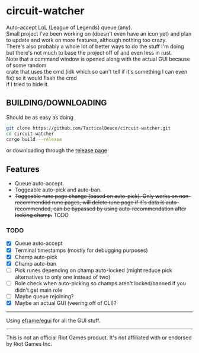 # circuit-watcher

Auto-accept LoL (League of Legends) queue (any).  
Small project I've been working on (doesn't even have an icon yet) and plan to update and work on more features, although nothing too crazy.  
There's also probably a whole lot of better ways to do the stuff I'm doing but there's not much to base the project off of and even less in rust.  
Note that a command window is opened along with the actual GUI because of some random  
crate that uses the cmd (idk which so can't tell if it's something I can even fix) so it would flash the cmd  
if I tried to hide it.

## BUILDING/DOWNLOADING

Should be as easy as doing

```sh
git clone https://github.com/TacticalDeuce/circuit-watcher.git
cd circuit-watcher
cargo build --release
```

or downloading through the [release page](https://github.com/TacticalDeuce/circuit-watcher/releases)

## Features

- Queue auto-accept.
- Toggeable auto-pick and auto-ban.
- ~~Toggeable rune page change (based on auto-pick). Only works on non-recommended rune pages, will delete rune page if it's data is auto-recommended, can be bypassed by using auto-recommendation after locking champ.~~ TODO

### TODO

- [X] Queue auto-accept
- [X] Terminal timestamps (mostly for debugging purposes)
- [X] Champ auto-pick
- [X] Champ auto-ban
- [ ] Pick runes depending on champ auto-locked (might reduce pick alternatives to only one instead of two)
- [ ] Role check when auto-picking so champs aren't locked/banned if you didn't get main role
- [ ] Maybe queue rejoining?
- [X] Maybe an actual GUI (veering off of CLI)?

***

Using [eframe/egui](https://github.com/emilk/egui) for all the GUI stuff.

***

This is not an official Riot Games product. It's not affiliated with or endorsed by Riot Games Inc.
